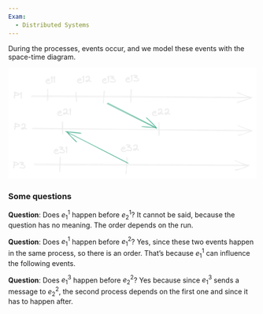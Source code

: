 ```yaml
---
Exam:
  - Distributed Systems
---
```

During the processes, events occur, and we model these events with the space-time diagram.

![Untitled](assets/Untitled.png)

### Some questions

**Question**: Does $e_1^1$ happen before $e_2^1$? It cannot be said, because the question has no meaning. The order depends on the run. 

**Question**: Does $e_1^1$ happen before $e_1^2$? Yes, since these two events happen in the same process, so there is an order. That’s because $e_1^1$ can influence the following events.

**Question**: Does $e_1^3$ happen before $e_2^2$? Yes because since $e_1^3$ sends a message to $e_2^2$, the second process depends on the first one and since it has to happen after.  